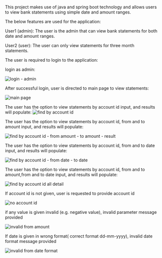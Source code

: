 This project makes use of java and spring boot technology and allows users to view bank statements using simple date and amount ranges.

The below features are used for the application:

User1 (admin): The user is the admin that can view bank statements for both date and amount ranges.

User2 (user): The user can only view statements for three month statements.


The user is required to login to the application:

login as admin:

![login - admin](https://user-images.githubusercontent.com/83164368/115991184-763a8e00-a5d8-11eb-8f83-13024a256cda.png)

After successful login, user is directed to main page to view statements:

![main page](https://user-images.githubusercontent.com/83164368/115991219-99653d80-a5d8-11eb-8d6c-7a4fbf0b0361.png)


The user has the option to view statements by account id input, and results will populate:
![find by account id](https://user-images.githubusercontent.com/83164368/115994896-f87f7e00-a5e9-11eb-8434-2ee06e6b1d6d.png)


The user has the option to view statements by account id, from and to amount input, and results will populate:

![find by account id - from amount - to amount - result](https://user-images.githubusercontent.com/83164368/115994851-cec65700-a5e9-11eb-984b-d4d4d29bc097.png)


The user has the option to view statements by account id, from and to date input, and results will populate:


![find by account id - from date - to date](https://user-images.githubusercontent.com/83164368/115994841-bfdfa480-a5e9-11eb-80da-ee1b232b41d2.png)


The user has the option to view statements by account id, from and to amount,from and to date input, and results will populate:

![find by account id all detail](https://user-images.githubusercontent.com/83164368/115994834-b6eed300-a5e9-11eb-9f0d-dbb230a1e367.png)

If account id is not given, user is requested to provide account id

![no account id](https://user-images.githubusercontent.com/83164368/115991617-6754db00-a5da-11eb-862a-7723f50beb75.png)


if any value is given invalid (e.g. negative value), invalid parameter message provided

![invalid from amount](https://user-images.githubusercontent.com/83164368/115991644-86ec0380-a5da-11eb-97ef-7be75b797ffb.png)


If date is given in wrong format( correct format dd-mm-yyyy), invalid date format message provided

![invalid from date format](https://user-images.githubusercontent.com/83164368/115991680-b0a52a80-a5da-11eb-9c18-4e3d9f67b117.png)








